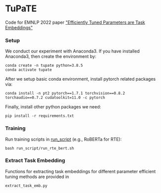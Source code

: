 # TuPaTE
Code for EMNLP 2022 paper ["Efficiently Tuned Parameters are Task Embeddings"](https://arxiv.org/abs/2210.11705)

### Setup
We conduct our experiment with Anaconda3. If you have installed Anaconda3, then create the environment by:

```shell
conda create -n tupate python=3.8.5
conda activate tupate
```

After we setup basic conda environment, install pytorch related packages via:

```shell
conda install -n pt2 pytorch==1.7.1 torchvision==0.8.2 torchaudio==0.7.2 cudatoolkit=11.0 -c pytorch
```

Finally, install other python packages we need:

```shell
pip install -r requirements.txt
```

### Training
Run training scripts in [run_script](run_script) (e.g., RoBERTa for RTE):

```shell
bash run_script/run_rte_bert.sh
```

### Extract Task Embedding

Functions for extracting task embeddings for different parameter efficient tuning methods are provided in
```shell
extract_task_emb.py
```
